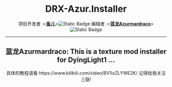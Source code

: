 <div align="center">
    <h1> DRX-Azur.Installer </h1>
  
项目开发者 :<[<strong>鱼儿</strong>](https://space.bilibili.com/288624638)>![Static Badge](https://img.shields.io/badge/BiliBili-Fish?style=flat&logo=%2300A1D6&logoColor=%232200ff&logoSize=auto&label=YuEr&labelColor=%23d782cd&color=%23ffffff&link=https%3A%2F%2Fspace.bilibili.com%2F288624638)
编辑者 :<[<strong>蓝龙Azurmardraco</strong>](https://space.bilibili.com/168162766)>![Static Badge](https://img.shields.io/badge/Bilibili-Dragon?style=flat&logo=%2300A1D6&logoColor=%232200ff&logoSize=auto&label=BlueDragon&labelColor=%230099e6&color=%23ffffff&link=https%3A%2F%2Fspace.bilibili.com%2F168162766)

</div>

-----

<div align="center">
<h2>蓝龙Azurmardraco:  This is a texture mod installer for DyingLight1 ...  </h2>
具体的教程请看 https://www.bilibili.com/video/BV1ixZLYWE2K/ 记得给我关注三联!
</div>
